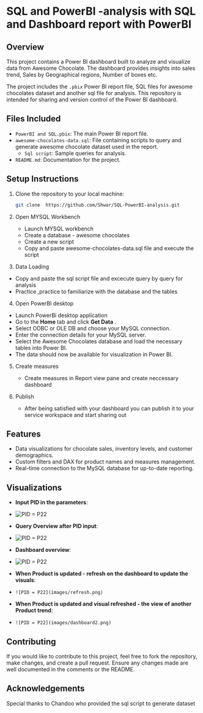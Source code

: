 # SQL and PowerBI -analysis with SQL and Dashboard report with PowerBI


## Overview
This project contains a Power BI dashboard built to analyze and visualize data from Awesome Chocolate. The dashboard provides insights into   sales trend, Sales by Geographical regions, Number of boxes etc.

The project includes the `.pbix` Power BI report file, SQL files for awesome chocolates dataset and another sql file for  analysis. This repository is intended for sharing and version control of the Power BI dashboard.

## Files Included
- `PowerBI and SQL.pbix`: The main Power BI report file.
- `awesome-chocolates-data.sql`: File containing scripts to query and generate awesome chocolate dataset  used in the report.
  - `Sql script`: Sample queries for analysis.
- `README.md`: Documentation for the project.


## Setup Instructions
1. Clone the repository to your local machine:
   ```bash
   git clone  https://github.com/Shwar/SQL-PowerBI-analysis.git


2. Open  MYSQL Workbench
   + Launch MYSQL workbench
   + Create a database - awesome chocolates
   + Create a new script
   + Copy and paste awesome-chocolates-data.sql file and execute the script
     
3.  Data Loading
   + Copy and paste the sql script file and excecute query by query for analysis
   + Practice ,practice to familiarize with the database and the tables
     
4.  Open PowerBI desktop
   + Launch PowerBi desktop application
   + Go to the **Home** tab and click **Get Data** .
   + Select ODBC or OLE DB and choose your MySQL connection.
   + Enter the connection details for your MySQL server.
   + Select the Awesome Chocolates database and load the necessary tables into Power BI.
   + The data should now be available for visualization in Power BI.


5. Create measures
   + Create measures in Report view pane and create neccessary dashboard

6. Publish
   
   + After being satisfied with your dashboard you can publish it to your service workspace and start sharing out
     
## Features
+ Data visualizations for chocolate sales, inventory levels, and customer demographics.
+ Custom filters and DAX for product names and measures management.
+ Real-time connection to the MySQL database for up-to-date reporting.

## Visualizations
- **Input PID in the parameters**:
- ![PID = P22]([images/ChangePID.png](https://github.com/Shwar/SQL-PowerBI-analysis/blob/main/images/ChangePID.PNG))

- **Query Overview after PID input**:
-  ![PID = P22](images/PIDOverview.png)

  - **Dashboard overview**:
  -   ![PID = P22](images/dashboard1.png)

  - **When Product is updated - refresh on the dashboard to update the visuals**:
  -     ![PID = P22](images/refresh.png)
    
  - **When Product is updated and visual refreshed - the view of another Product trend**:
  -     ![PID = P22](images/dashboard2.png)


## Contributing

If you would like to contribute to this project, feel free to fork the repository, make changes, and create a pull request. Ensure any changes made are well documented in the comments or the README.

## Acknowledgements
Special thanks to Chandoo who provided the sql script to generate dataset
      
     
     
     
  

     


   
